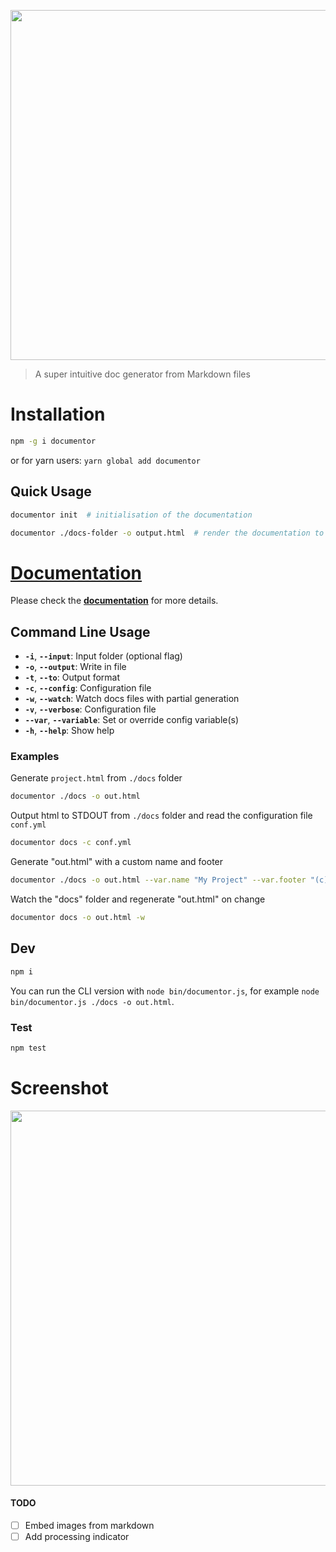 <a href="https://bafs.github.io/Documentor" target="_blank"><img width="560" src="https://i.imgur.com/6Gjb6Gz.png" /></a>

> A super intuitive doc generator from Markdown files

# Installation

```bash
npm -g i documentor
```

or for yarn users: `yarn global add documentor`

## Quick Usage

```sh
documentor init  # initialisation of the documentation
```

```sh
documentor ./docs-folder -o output.html  # render the documentation to output.html
```

# [Documentation](http://bafs.github.io/Documentor)

Please check the [**documentation**](http://bafs.github.io/Documentor) for more details.

## Command Line Usage

- **`-i`**, **`--input`**: Input folder (optional flag)
- **`-o`**, **`--output`**: Write in file
- **`-t`**, **`--to`**: Output format
- **`-c`**, **`--config`**: Configuration file
- **`-w`**, **`--watch`**: Watch docs files with partial generation
- **`-v`**, **`--verbose`**: Configuration file
- **`--var`**, **`--variable`**: Set or override config variable(s)
- **`-h`**, **`--help`**: Show help

### Examples

Generate `project.html` from `./docs` folder

```sh
documentor ./docs -o out.html
```

Output html to STDOUT from `./docs` folder and read the configuration file `conf.yml`

```sh
documentor docs -c conf.yml
```

Generate "out.html" with a custom name and footer

```sh
documentor ./docs -o out.html --var.name "My Project" --var.footer "(c) Project 1.0"
```

Watch the "docs" folder and regenerate "out.html" on change

```sh
documentor docs -o out.html -w
```

## Dev

```sh
npm i
```

You can run the CLI version with `node bin/documentor.js`, for example `node bin/documentor.js ./docs -o out.html`.

### Test

```sh
npm test
```

# Screenshot

<p align="center"><a href="https://bafs.github.io/Documentor" target="_blank"><img width="600" src="https://i.imgur.com/wErMEKf.png" /></a></p>

#### TODO

 - [ ] Embed images from markdown
 - [ ] Add processing indicator
